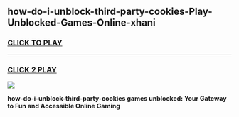 
## how-do-i-unblock-third-party-cookies-Play-Unblocked-Games-Online-xhani
<h3>
<a href="https://premium76.site?title=how-do-i-unblock-third-party-cookies&ref=25A">CLICK TO PLAY</a></h3>
<hr>

<h3>
<a href="https://premium76.site?title=how-do-i-unblock-third-party-cookies&ref=25A">CLICK 2 PLAY</a>
  
</h3>

<a href="https://premium76.site?title=how-do-i-unblock-third-party-cookies&ref=25A"><img src="https://clearcache.store/games.png"></a>


**how-do-i-unblock-third-party-cookies games unblocked: Your Gateway to Fun and Accessible Online Gaming**
